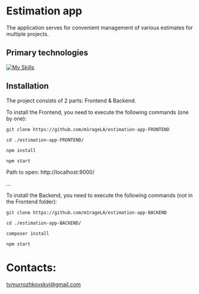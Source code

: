 # Estimation app
The application serves for convenient management of various estimates for multiple projects.


## Primary technologies

[![My Skills](https://skillicons.dev/icons?i=js,vue,scss,vuetify,webpack)](https://skillicons.dev)

## Installation
The project consists of 2 parts: Frontend & Backend.

To install the Frontend, you need to execute the following commands (one by one):

`git clone https://github.com/m1rageLA/estimation-app-FRONTEND`

`cd ./estimation-app-FRONTEND/`

`npm install`

`npm start`

Path to open:
http://localhost:9000/

...

To install the Backend, you need to execute the following commands (not in the Frontend folder):

`git clone https://github.com/m1rageLA/estimation-app-BACKEND`

`cd ./estimation-app-BACKEND/`

`composer install`

`npm start`

# **Contacts:**
tymurrozhkovskyi@gmail.com
